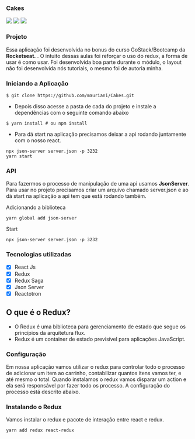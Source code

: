 ### Cakes

<img src="https://user-images.githubusercontent.com/32397288/108389041-041b8680-71ee-11eb-8f5a-706691753d04.png" >
<img src="https://user-images.githubusercontent.com/32397288/108389397-62e10000-71ee-11eb-9cda-078814550150.png" >
<img src="https://user-images.githubusercontent.com/32397288/108389587-92900800-71ee-11eb-80b0-a68bf17c87b6.png" >

### Projeto

Essa aplicação foi desenvolvida no bonus do curso GoStack/Bootcamp da **Rocketseat.** . O intuito dessas aulas foi reforçar o uso do redux, a forma de usar é como usar. Foi desenvolvida boa parte durante o módulo, o layout não foi desenvolvida nós tutoriais, o mesmo foi de autoria minha.

### Iniciando a Aplicação

```
$ git clone https://github.com/mauriani/Cakes.git
```

- Depois disso acesse a pasta de cada do projeto e instale a dependências com o seguinte comando abaixo

```
$ yarn install # ou npm install
```

- Para dá start na aplicação precisamos deixar a api rodando juntamente com o nosso react.

```
npx json-server server.json -p 3232
yarn start
```

### API

Para fazermos o processo de manipulação de uma api usamos **JsonServer**. Para usar no projeto precisamos criar um arquivo chamado server.json e ao dá start na aplicação a api tem que está rodando também.

Adicionando a biblioteca

```
yarn global add json-server

```

Start

```
npx json-server server.json -p 3232

```

### Tecnologias utilizadas

- [x]  React Js
- [x]  Redux
- [x]  Redux Saga
- [x]  Json Server
- [x]  Reactotron

## O que é o Redux?

- O Redux é uma biblioteca para gerenciamento de estado que segue os princípios da arquitetura flux.
- Redux é um container de estado previsível para aplicações JavaScript.

### **Configuração**

Em nossa aplicação vamos utilizar o redux para controlar todo o processo de adicionar um item ao carrinho, contabilizar quantos itens vamos ter, e até mesmo o total. Quando instalamos o redux vamos disparar um action e ela será responsável por fazer todo os processo. A configuração do processo está descrito abaixo.

### Instalando o Redux

Vamos instalar o redux e pacote de interação entre react e redux.

```
yarn add redux react-redux

```
